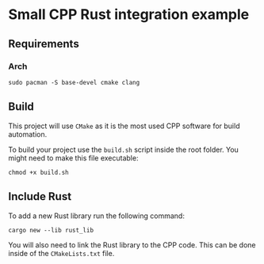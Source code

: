 # Small CPP Rust integration example

## Requirements

### Arch

```
sudo pacman -S base-devel cmake clang
```

## Build

This project will use `CMake` as it is the most used CPP software for build automation.

To build your project use the `build.sh` script inside the root folder. You might need to make this file executable:

```
chmod +x build.sh
```

## Include Rust

To add a new Rust library run the following command:

```
cargo new --lib rust_lib
```

You will also need to link the Rust library to the CPP code. This can be done inside of the `CMakeLists.txt` file.
